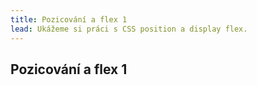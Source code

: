 ```yaml
---
title: Pozicování a flex 1
lead: Ukážeme si práci s CSS position a display flex.
---
```


## Pozicování a flex 1
